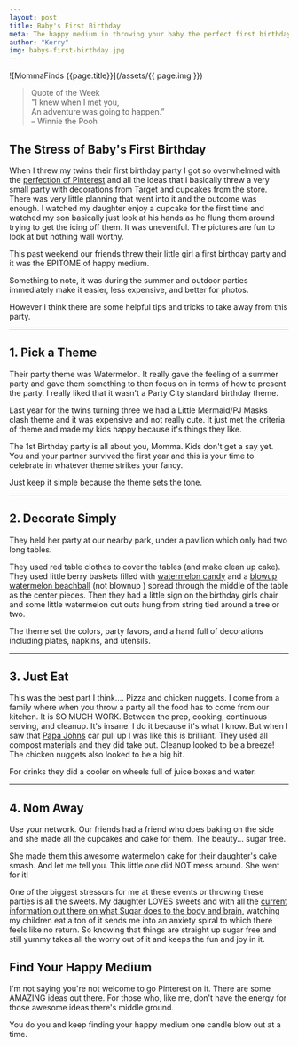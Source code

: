 ```yaml
---
layout: post
title: Baby's First Birthday
meta: The happy medium in throwing your baby the perfect first birthday party.
author: "Kerry"
img: babys-first-birthday.jpg
---
```


![MommaFinds {{page.title}}](/assets/{{ page.img }})

> Quote of the Week <br> "I knew when I met you, <br> An adventure was going to happen.” <br>– Winnie the Pooh

## The Stress of Baby's First Birthday

When I threw my twins their first birthday party I got so overwhelmed with the [perfection of Pinterest](https://www.pinterest.com/katelanders/first-birthday-ideas/) and all the ideas that I basically threw a very small party with decorations from Target and cupcakes from the store. There was very little planning that went into it and the outcome was enough. I watched my daughter enjoy a cupcake for the first time and watched my son basically just look at his hands as he flung them around trying to get the icing off them. It was uneventful. The pictures are fun to look at but nothing wall worthy.

This past weekend our friends threw their little girl a first birthday party and it was the EPITOME of happy medium.

Something to note, it was during the summer and outdoor parties immediately make it easier, less expensive, and better for photos.

However I think there are some helpful tips and tricks to take away from this party.

---

## 1. Pick a Theme

Their party theme was Watermelon. It really gave the feeling of a summer party and gave them something to then focus on in terms of how to present the party. I really liked that it wasn't a Party City standard birthday theme.

Last year for the twins turning three we had a Little Mermaid/PJ Masks clash theme and it was expensive and not really cute. It just met the criteria of theme and made my kids happy because it's things they like.

The 1st Birthday party is all about you, Momma. Kids don't get a say yet. You and your partner survived the first year and this is your time to celebrate in whatever theme strikes your fancy.

Just keep it simple because the theme sets the tone.

---

## 2. Decorate Simply

They held her party at our nearby park, under a pavilion which only had two long tables.

They used red table clothes to cover the tables (and make clean up cake). They used little berry baskets filled with [watermelon candy](https://amzn.to/2K0xJaY) and a [blowup watermelon beachball](https://www.amazon.com/FX-Watermelon-Beach-Balls-Dozen/dp/B06XKD9XQ7/ref=sr_1_9?keywords=beach+ball+watermelon&qid=1564349029&s=grocery&sr=1-9-catcorr) (not blownup ) spread through the middle of the table as the center pieces. Then they had a little sign on the birthday girls chair and some little watermelon cut outs hung from string tied around a tree or two.

The theme set the colors, party favors, and a hand full of decorations including plates, napkins, and utensils.

---

## 3. Just Eat

This was the best part I think.... Pizza and chicken nuggets. I come from a family where when you throw a party all the food has to come from our kitchen. It is SO MUCH WORK. Between the prep, cooking, continuous serving, and cleanup. It's insane. I do it because it's what I know. But when I saw that [Papa Johns](https://www.papajohns.com/) car pull up I was like this is brilliant. They used all compost materials and they did take out. Cleanup looked to be a breeze! The chicken nuggets also looked to be a big hit.

For drinks they did a cooler on wheels full of juice boxes and water.

---

## 4. Nom Away

Use your network. Our friends had a friend who does baking on the side and she made all the cupcakes and cake for them. The beauty... sugar free.

She made them this awesome watermelon cake for their daughter's cake smash. And let me tell you. This little one did NOT mess around. She went for it!

One of the biggest stressors for me at these events or throwing these parties is all the sweets. My daughter LOVES sweets and with all the [current information out there on what Sugar does to the body and brain](https://health.clevelandclinic.org/sugar-how-bad-are-sweets-for-your-kids/), watching my children eat a ton of it sends me into an anxiety spiral to which there feels like no return. So knowing that things are straight up sugar free and still yummy takes all the worry out of it and keeps the fun and joy in it.


## Find Your Happy Medium

I'm not saying you're not welcome to go Pinterest on it. There are some AMAZING ideas out there. For those who, like me, don't have the energy for those awesome ideas there's middle ground.

You do you and keep finding your happy medium one candle blow out at a time.
